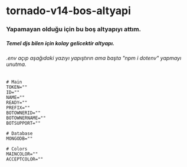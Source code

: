 # tornado-v14-bos-altyapi
### Yapamayan olduğu için bu boş altyapıyı attım.
##### Temel djs bilen için kolay gelicektir altyapı.
###### .env açıp aşağıdaki yazıyı yapıştırın ama başta "npm i dotenv" yapmayı unutma.

```
# Main
TOKEN=""
ID=""
NAME=""
READY=""
PREFIX=""
BOTOWNERID=""
BOTOWNERNAME=""
BOTSUPPORT=""

# Database
MONGODB=""

# Colors
MAINCOLOR=""
ACCEPTCOLOR=""
```
